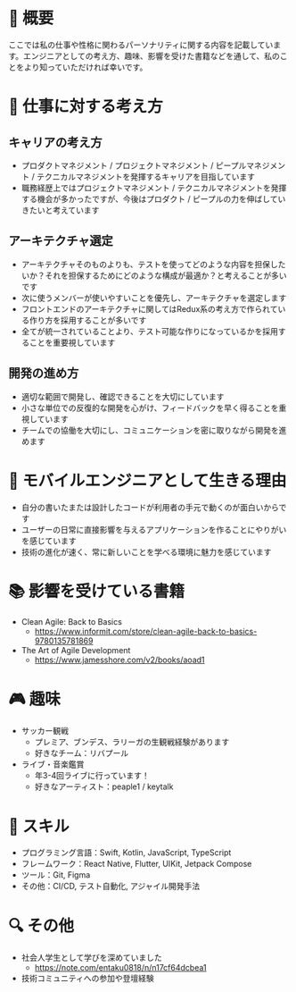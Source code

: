 # 📝 概要

ここでは私の仕事や性格に関わるパーソナリティに関する内容を記載しています。エンジニアとしての考え方、趣味、影響を受けた書籍などを通して、私のことをより知っていただければ幸いです。

# 💼 仕事に対する考え方

## キャリアの考え方

- プロダクトマネジメント / プロジェクトマネジメント / ピープルマネジメント / テクニカルマネジメントを発揮するキャリアを目指しています
- 職務経歴上ではプロジェクトマネジメント / テクニカルマネジメントを発揮する機会が多かったですが、今後はプロダクト / ピープルの力を伸ばしていきたいと考えています

## アーキテクチャ選定

- アーキテクチャそのものよりも、テストを使ってどのような内容を担保したいか？それを担保するためにどのような構成が最適か？と考えることが多いです
- 次に使うメンバーが使いやすいことを優先し、アーキテクチャを選定します
- フロントエンドのアーキテクチャに関してはRedux系の考え方で作られている作り方を採用することが多いです
- 全てが統一されていることより、テスト可能な作りになっているかを採用することを重要視しています

## 開発の進め方

- 適切な範囲で開発し、確認できることを大切にしています
- 小さな単位での反復的な開発を心がけ、フィードバックを早く得ることを重視しています
- チームでの協働を大切にし、コミュニケーションを密に取りながら開発を進めます

# 📱 モバイルエンジニアとして生きる理由

- 自分の書いたまたは設計したコードが利用者の手元で動くのが面白いからです
- ユーザーの日常に直接影響を与えるアプリケーションを作ることにやりがいを感じています
- 技術の進化が速く、常に新しいことを学べる環境に魅力を感じています

# 📚 影響を受けている書籍

- Clean Agile: Back to Basics
  - <https://www.informit.com/store/clean-agile-back-to-basics-9780135781869>
- The Art of Agile Development
  - <https://www.jamesshore.com/v2/books/aoad1>

# 🎮 趣味

- サッカー観戦
  - プレミア、ブンデス、ラリーガの生観戦経験があります
  - 好きなチーム：リバプール
- ライブ・音楽鑑賞
  - 年3-4回ライブに行っています！
  - 好きなアーティスト：peaple1 / keytalk

# 🌟 スキル

- プログラミング言語：Swift, Kotlin, JavaScript, TypeScript
- フレームワーク：React Native, Flutter, UIKit, Jetpack Compose
- ツール：Git, Figma
- その他：CI/CD, テスト自動化, アジャイル開発手法

# 🔍 その他

- 社会人学生として学びを深めていました
  - <https://note.com/entaku0818/n/n17cf64dcbea1>
- 技術コミュニティへの参加や登壇経験

